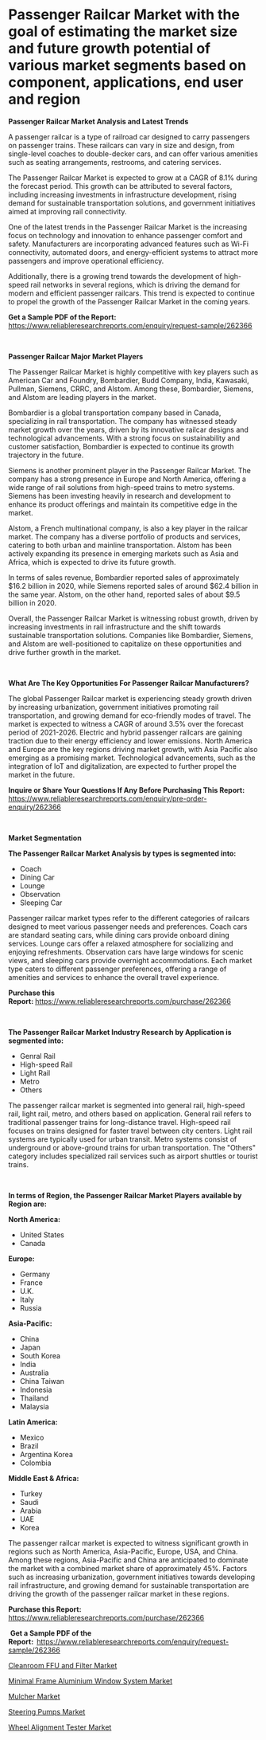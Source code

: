 <p><h1>Passenger Railcar Market with the goal of estimating the market size and future growth potential of various market segments based on component, applications, end user and region</h1></p><p><strong>Passenger Railcar Market Analysis and Latest Trends</strong></p>
<p><p>A passenger railcar is a type of railroad car designed to carry passengers on passenger trains. These railcars can vary in size and design, from single-level coaches to double-decker cars, and can offer various amenities such as seating arrangements, restrooms, and catering services.</p><p>The Passenger Railcar Market is expected to grow at a CAGR of 8.1% during the forecast period. This growth can be attributed to several factors, including increasing investments in infrastructure development, rising demand for sustainable transportation solutions, and government initiatives aimed at improving rail connectivity.</p><p>One of the latest trends in the Passenger Railcar Market is the increasing focus on technology and innovation to enhance passenger comfort and safety. Manufacturers are incorporating advanced features such as Wi-Fi connectivity, automated doors, and energy-efficient systems to attract more passengers and improve operational efficiency.</p><p>Additionally, there is a growing trend towards the development of high-speed rail networks in several regions, which is driving the demand for modern and efficient passenger railcars. This trend is expected to continue to propel the growth of the Passenger Railcar Market in the coming years.</p></p>
<p><strong>Get a Sample PDF of the Report:&nbsp;</strong> <a href="https://www.reliableresearchreports.com/enquiry/request-sample/262366">https://www.reliableresearchreports.com/enquiry/request-sample/262366</a></p>
<p>&nbsp;</p>
<p><strong>Passenger Railcar Major Market Players</strong></p>
<p><p>The Passenger Railcar Market is highly competitive with key players such as American Car and Foundry, Bombardier, Budd Company, India, Kawasaki, Pullman, Siemens, CRRC, and Alstom. Among these, Bombardier, Siemens, and Alstom are leading players in the market.</p><p>Bombardier is a global transportation company based in Canada, specializing in rail transportation. The company has witnessed steady market growth over the years, driven by its innovative railcar designs and technological advancements. With a strong focus on sustainability and customer satisfaction, Bombardier is expected to continue its growth trajectory in the future.</p><p>Siemens is another prominent player in the Passenger Railcar Market. The company has a strong presence in Europe and North America, offering a wide range of rail solutions from high-speed trains to metro systems. Siemens has been investing heavily in research and development to enhance its product offerings and maintain its competitive edge in the market.</p><p>Alstom, a French multinational company, is also a key player in the railcar market. The company has a diverse portfolio of products and services, catering to both urban and mainline transportation. Alstom has been actively expanding its presence in emerging markets such as Asia and Africa, which is expected to drive its future growth.</p><p>In terms of sales revenue, Bombardier reported sales of approximately $16.2 billion in 2020, while Siemens reported sales of around $62.4 billion in the same year. Alstom, on the other hand, reported sales of about $9.5 billion in 2020.</p><p>Overall, the Passenger Railcar Market is witnessing robust growth, driven by increasing investments in rail infrastructure and the shift towards sustainable transportation solutions. Companies like Bombardier, Siemens, and Alstom are well-positioned to capitalize on these opportunities and drive further growth in the market.</p></p>
<p>&nbsp;</p>
<p><strong>What Are The Key Opportunities For Passenger Railcar Manufacturers?</strong></p>
<p><p>The global Passenger Railcar market is experiencing steady growth driven by increasing urbanization, government initiatives promoting rail transportation, and growing demand for eco-friendly modes of travel. The market is expected to witness a CAGR of around 3.5% over the forecast period of 2021-2026. Electric and hybrid passenger railcars are gaining traction due to their energy efficiency and lower emissions. North America and Europe are the key regions driving market growth, with Asia Pacific also emerging as a promising market. Technological advancements, such as the integration of IoT and digitalization, are expected to further propel the market in the future.</p></p>
<p><strong>Inquire or Share Your Questions If Any Before Purchasing This Report:</strong> <a href="https://www.reliableresearchreports.com/enquiry/pre-order-enquiry/262366">https://www.reliableresearchreports.com/enquiry/pre-order-enquiry/262366</a></p>
<p>&nbsp;</p>
<p><strong>Market Segmentation</strong></p>
<p><strong>The Passenger Railcar Market Analysis by types is segmented into:</strong></p>
<p><ul><li>Coach</li><li>Dining Car</li><li>Lounge</li><li>Observation</li><li>Sleeping Car</li></ul></p>
<p><p>Passenger railcar market types refer to the different categories of railcars designed to meet various passenger needs and preferences. Coach cars are standard seating cars, while dining cars provide onboard dining services. Lounge cars offer a relaxed atmosphere for socializing and enjoying refreshments. Observation cars have large windows for scenic views, and sleeping cars provide overnight accommodations. Each market type caters to different passenger preferences, offering a range of amenities and services to enhance the overall travel experience.</p></p>
<p><strong>Purchase this Report:&nbsp;</strong><a href="https://www.reliableresearchreports.com/purchase/262366">https://www.reliableresearchreports.com/purchase/262366</a></p>
<p>&nbsp;</p>
<p><strong>The Passenger Railcar Market Industry Research by Application is segmented into:</strong></p>
<p><ul><li>Genral Rail</li><li>High-speed Rail</li><li>Light Rail</li><li>Metro</li><li>Others</li></ul></p>
<p><p>The passenger railcar market is segmented into general rail, high-speed rail, light rail, metro, and others based on application. General rail refers to traditional passenger trains for long-distance travel. High-speed rail focuses on trains designed for faster travel between city centers. Light rail systems are typically used for urban transit. Metro systems consist of underground or above-ground trains for urban transportation. The "Others" category includes specialized rail services such as airport shuttles or tourist trains.</p></p>
<p>&nbsp;</p>
<p><strong>In terms of Region, the Passenger Railcar Market Players available by Region are:</strong></p>
<p>
    <p> <strong> North America: </strong>
        <ul>
            <li>United States</li>
            <li>Canada</li>
        </ul>
        </p> 
    <p> <strong> Europe: </strong>
        <ul>
            <li>Germany</li>
            <li>France</li>
            <li>U.K.</li>
            <li>Italy</li>
            <li>Russia</li>
        </ul>
        </p> 
    <p> <strong> Asia-Pacific: </strong>
        <ul>
            <li>China</li>
            <li>Japan</li>
            <li>South Korea</li>
            <li>India</li>
            <li>Australia</li>
            <li>China Taiwan</li>
            <li>Indonesia</li>
            <li>Thailand</li>
            <li>Malaysia</li>
        </ul>
        </p> 
    <p> <strong> Latin America: </strong>
        <ul>
            <li>Mexico</li>
            <li>Brazil</li>
            <li>Argentina Korea</li>
            <li>Colombia</li>
        </ul>
        </p> 
    <p> <strong> Middle East & Africa: </strong>
        <ul>
            <li>Turkey</li>
            <li>Saudi</li>
            <li>Arabia</li>
            <li>UAE</li>
            <li>Korea</li>
        </ul>
    </p>
    </p>
<p><p>The passenger railcar market is expected to witness significant growth in regions such as North America, Asia-Pacific, Europe, USA, and China. Among these regions, Asia-Pacific and China are anticipated to dominate the market with a combined market share of approximately 45%. Factors such as increasing urbanization, government initiatives towards developing rail infrastructure, and growing demand for sustainable transportation are driving the growth of the passenger railcar market in these regions.</p></p>
<p><strong>Purchase this Report: </strong><a href="https://www.reliableresearchreports.com/purchase/262366">https://www.reliableresearchreports.com/purchase/262366</a></p>
<p>&nbsp;<strong>Get a Sample PDF of the Report:&nbsp;&nbsp;</strong><a href="https://www.reliableresearchreports.com/enquiry/request-sample/262366">https://www.reliableresearchreports.com/enquiry/request-sample/262366</a></p>
<p><strong></strong></p>
<p><p><a href="https://view.publitas.com/reportprime-1/cleanroom-ffu-and-filter-market-size-global-industry-overview-market-segmentation-and-forecast-2024-to-2031/">Cleanroom FFU and Filter Market</a></p><p><a href="https://view.publitas.com/reportprime-1/minimal-frame-aluminium-window-system-market-a-comprehensive-report-of-its-market-share-growth-trends-2024-2031/">Minimal Frame Aluminium Window System Market</a></p><p><a href="https://github.com/eeaveuhhh/Market-Research-Report-List-1/blob/main/mulcher-market.md">Mulcher Market</a></p><p><a href="https://eight-handstand-8fb.notion.site/Steering-Pumps-Market-Offer-Valuable-Insights-into-Market-Size-Market-Share-Market-Trends-and-Pro-7217fe23e0cf4c66b4fdfb11df93a941">Steering Pumps Market</a></p><p><a href="https://simplistic-meeting-7ee.notion.site/Wheel-Alignment-Tester-Market-Furnish-Information-about-Market-Size-Market-Share-Market-Dynamics--2ea0fac7c3704c4c8a6f4278ccd6c3a6">Wheel Alignment Tester Market</a></p></p>